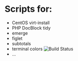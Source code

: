 Scripts for:
============

* CentOS virt-install
* PHP DocBlock tidy
* emerge
* figlet
* subtotals
* terminal colors ![Build Status](https://travis-ci.org/kurkale6ka/scripts.png?branch=master)
* ...
